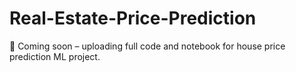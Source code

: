 # Real-Estate-Price-Prediction
📌 Coming soon – uploading full code and notebook for house price prediction ML project.
